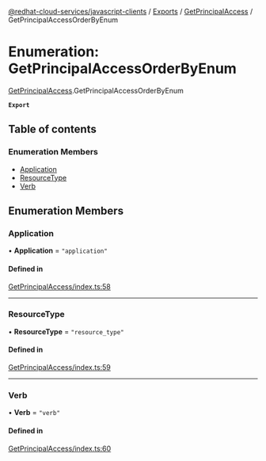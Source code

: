 [@redhat-cloud-services/javascript-clients](../README.md) / [Exports](../modules.md) / [GetPrincipalAccess](../modules/GetPrincipalAccess.md) / GetPrincipalAccessOrderByEnum

# Enumeration: GetPrincipalAccessOrderByEnum

[GetPrincipalAccess](../modules/GetPrincipalAccess.md).GetPrincipalAccessOrderByEnum

**`Export`**

## Table of contents

### Enumeration Members

- [Application](GetPrincipalAccess.GetPrincipalAccessOrderByEnum.md#application)
- [ResourceType](GetPrincipalAccess.GetPrincipalAccessOrderByEnum.md#resourcetype)
- [Verb](GetPrincipalAccess.GetPrincipalAccessOrderByEnum.md#verb)

## Enumeration Members

### Application

• **Application** = ``"application"``

#### Defined in

[GetPrincipalAccess/index.ts:58](https://github.com/RedHatInsights/javascript-clients/blob/main/packages/rbac/GetPrincipalAccess/index.ts#L58)

___

### ResourceType

• **ResourceType** = ``"resource_type"``

#### Defined in

[GetPrincipalAccess/index.ts:59](https://github.com/RedHatInsights/javascript-clients/blob/main/packages/rbac/GetPrincipalAccess/index.ts#L59)

___

### Verb

• **Verb** = ``"verb"``

#### Defined in

[GetPrincipalAccess/index.ts:60](https://github.com/RedHatInsights/javascript-clients/blob/main/packages/rbac/GetPrincipalAccess/index.ts#L60)
